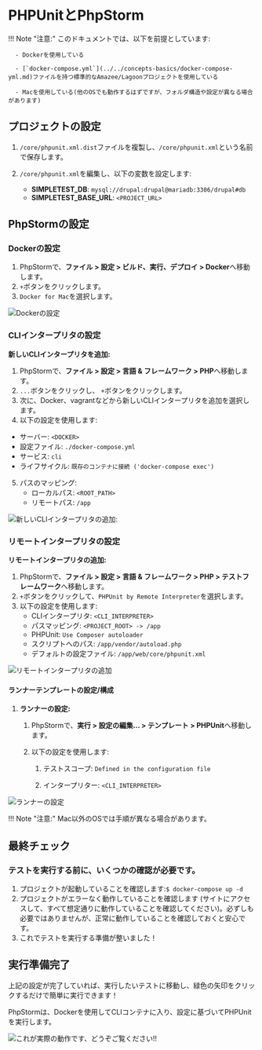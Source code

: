# PHPUnitとPhpStorm

!!! Note "注意:"
    このドキュメントでは、以下を前提としています:

      - Dockerを使用している

      - [`docker-compose.yml`](../../concepts-basics/docker-compose-yml.md)ファイルを持つ標準的なAmazee/Lagoonプロジェクトを使用している

      - Macを使用している(他のOSでも動作するはずですが、フォルダ構造や設定が異なる場合があります)

## プロジェクトの設定

1. `/core/phpunit.xml.dist`ファイルを複製し、`/core/phpunit.xml`という名前で保存します。
2. `/core/phpunit.xml`を編集し、以下の変数を設定します:

   * **SIMPLETEST\_DB**: `mysql://drupal:drupal@mariadb:3306/drupal#db`
   * **SIMPLETEST\_BASE\_URL**: `<PROJECT_URL>`

## PhpStormの設定

### Dockerの設定

1. PhpStormで、**ファイル &gt; 設定 &gt; ビルド、実行、デプロイ &gt; Docker**へ移動します。
2. `+`ボタンをクリックします。
3. `Docker for Mac`を選択します。

![Dockerの設定](../../images/1-docker-setup.png)

### CLIインタープリタの設定

**新しいCLIインタープリタを追加:**

1. PhpStormで、**ファイル &gt; 設定 &gt; 言語 & フレームワーク &gt; PHP**へ移動します。
2. `...`ボタンをクリックし、 `+`ボタンをクリックします。
3. 次に、Docker、vagrantなどから新しいCLIインタープリタを追加を選択します。
4. 以下の設定を使用します:
* サーバー: `<DOCKER>`
* 設定ファイル: `./docker-compose.yml`
* サービス: `cli`
* ライフサイクル: `既存のコンテナに接続 ('docker-compose exec')`
5. パスのマッピング:
   * ローカルパス: `<ROOT_PATH>`
   * リモートパス: `/app`

![新しいCLIインタープリタの追加:](../../images/2-cli-interpreter.png)

### **リモートインタープリタの設定**

**リモートインタープリタの追加:**

1. PhpStormで、**ファイル > 設定 > 言語 & フレームワーク > PHP > テストフレームワーク**へ移動します。
2. `+`ボタンをクリックして、`PHPUnit by Remote Interpreter`を選択します。
3. 以下の設定を使用します:
   * CLIインタープリタ: `<CLI_INTERPRETER>`
   * パスマッピング: `<PROJECT_ROOT> -> /app`
   * PHPUnit: `Use Composer autoloader`
   * スクリプトへのパス: `/app/vendor/autoload.php`
   * デフォルトの設定ファイル: `/app/web/core/phpunit.xml`

![リモートインタープリタの追加](../../images/3-remote-interpreter-setup.png)

#### ランナーテンプレートの設定/構成 <a id="Drupal:PHPUnitandPhpStorm-Setup/ConfigureRunnerTemplate"></a>

1. **ランナーの設定:**
   1. PhpStormで、**実行 > 設定の編集... > テンプレート > PHPUnit**へ移動します。
   2. 以下の設定を使用します:

      1. テストスコープ: `Defined in the configuration file`

      2. インタープリター: `<CLI_INTERPRETER>`

![ランナーの設定](../../images/4-configure-runner.png)

!!! Note "注意:"
      Mac以外のOSでは手順が異なる場合があります。

## 最終チェック

### テストを実行する前に、いくつかの確認が必要です。

1. プロジェクトが起動していることを確認します:`$ docker-compose up -d`
2. プロジェクトがエラーなく動作していることを確認します (サイトにアクセスして、すべて想定通りに動作していることを確認してください)。必ずしも必要ではありませんが、正常に動作していることを確認しておくと安心です。
3. これでテストを実行する準備が整いました！

## 実行準備完了

上記の設定が完了していれば、実行したいテストに移動し、緑色の矢印をクリックするだけで簡単に実行できます！

PhpStormは、Dockerを使用してCLIコンテナに入り、設定に基づいてPHPUnitを実行します。

![これが実際の動作です、どうぞご覧ください!!](../../images/5-going-green-1-.gif)

